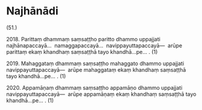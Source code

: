 # Najhānādi

(51.)

2018\. Parittaṃ dhammaṃ saṃsaṭṭho paritto dhammo uppajjati najhānapaccayā…  namaggapaccayā…  navippayuttapaccayā—  arūpe parittaṃ ekaṃ khandhaṃ saṃsaṭṭhā tayo khandhā…pe… . (1)

2019\. Mahaggataṃ dhammaṃ saṃsaṭṭho mahaggato dhammo uppajjati navippayuttapaccayā—  arūpe mahaggataṃ ekaṃ khandhaṃ saṃsaṭṭhā tayo khandhā…pe… . (1)

2020\. Appamāṇaṃ dhammaṃ saṃsaṭṭho appamāṇo dhammo uppajjati navippayuttapaccayā—  arūpe appamāṇaṃ ekaṃ khandhaṃ saṃsaṭṭhā tayo khandhā…pe… . (1)
